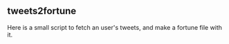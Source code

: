 tweets2fortune
--------------

Here is a small script to fetch an user's tweets, and make a fortune file with
it.
